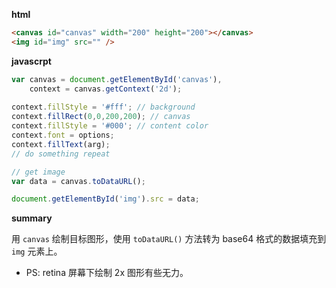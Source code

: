 **html**


```html
<canvas id="canvas" width="200" height="200"></canvas>
<img id="img" src="" />
```

**javascrpt**


```javascript
var canvas = document.getElementById('canvas'),
    context = canvas.getContext('2d');
    
context.fillStyle = '#fff'; // background
context.fillRect(0,0,200,200); // canvas
context.fillStyle = '#000'; // content color
context.font = options;
context.fillText(arg);
// do something repeat

// get image
var data = canvas.toDataURL();

document.getElementById('img').src = data;
```

**summary**


用 `canvas` 绘制目标图形，使用 `toDataURL()` 方法转为 base64 格式的数据填充到 `img` 元素上。

- PS: retina 屏幕下绘制 2x 图形有些无力。